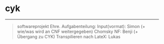 # cyk
---
>softwareprojekt Ehre.
Aufgabenteilung:
Input(vormat): Simon (+ wie/was wird an CNF weitergegeben)
Chomsky NF: Benji (+ Übergang zu CYK)
Transpilieren nach LateX: Lukas
